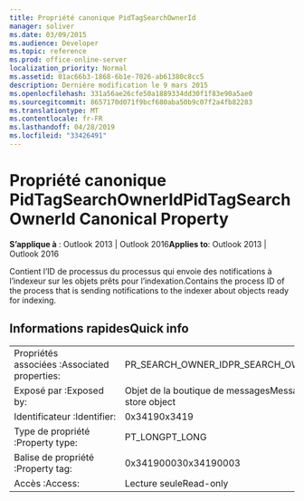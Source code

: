 ```yaml
---
title: Propriété canonique PidTagSearchOwnerId
manager: soliver
ms.date: 03/09/2015
ms.audience: Developer
ms.topic: reference
ms.prod: office-online-server
localization_priority: Normal
ms.assetid: 01ac66b3-1868-6b1e-7026-ab61380c8cc5
description: Dernière modification le 9 mars 2015
ms.openlocfilehash: 331a56ae26cfe50a1889334dd30f1f83e90a5ae0
ms.sourcegitcommit: 8657170d071f9bcf680aba50b9c07f2a4fb82283
ms.translationtype: MT
ms.contentlocale: fr-FR
ms.lasthandoff: 04/28/2019
ms.locfileid: "33426491"
---
```

# <a name="pidtagsearchownerid-canonical-property"></a><span data-ttu-id="3ff04-103">Propriété canonique PidTagSearchOwnerId</span><span class="sxs-lookup"><span data-stu-id="3ff04-103">PidTagSearchOwnerId Canonical Property</span></span>

  
  
<span data-ttu-id="3ff04-104">**S’applique à** : Outlook 2013 | Outlook 2016</span><span class="sxs-lookup"><span data-stu-id="3ff04-104">**Applies to**: Outlook 2013 | Outlook 2016</span></span> 
  
<span data-ttu-id="3ff04-105">Contient l’ID de processus du processus qui envoie des notifications à l’indexeur sur les objets prêts pour l’indexation.</span><span class="sxs-lookup"><span data-stu-id="3ff04-105">Contains the process ID of the process that is sending notifications to the indexer about objects ready for indexing.</span></span>
  
## <a name="quick-info"></a><span data-ttu-id="3ff04-106">Informations rapides</span><span class="sxs-lookup"><span data-stu-id="3ff04-106">Quick info</span></span>

|||
|:-----|:-----|
|<span data-ttu-id="3ff04-107">Propriétés associées :</span><span class="sxs-lookup"><span data-stu-id="3ff04-107">Associated properties:</span></span>  <br/> |<span data-ttu-id="3ff04-108">PR_SEARCH_OWNER_ID</span><span class="sxs-lookup"><span data-stu-id="3ff04-108">PR_SEARCH_OWNER_ID</span></span>  <br/> |
|<span data-ttu-id="3ff04-109">Exposé par :</span><span class="sxs-lookup"><span data-stu-id="3ff04-109">Exposed by:</span></span>  <br/> |<span data-ttu-id="3ff04-110">Objet de la boutique de messages</span><span class="sxs-lookup"><span data-stu-id="3ff04-110">Message store object</span></span>  <br/> |
|<span data-ttu-id="3ff04-111">Identificateur :</span><span class="sxs-lookup"><span data-stu-id="3ff04-111">Identifier:</span></span>  <br/> |<span data-ttu-id="3ff04-112">0x3419</span><span class="sxs-lookup"><span data-stu-id="3ff04-112">0x3419</span></span>  <br/> |
|<span data-ttu-id="3ff04-113">Type de propriété :</span><span class="sxs-lookup"><span data-stu-id="3ff04-113">Property type:</span></span>  <br/> |<span data-ttu-id="3ff04-114">PT_LONG</span><span class="sxs-lookup"><span data-stu-id="3ff04-114">PT_LONG</span></span>  <br/> |
|<span data-ttu-id="3ff04-115">Balise de propriété :</span><span class="sxs-lookup"><span data-stu-id="3ff04-115">Property tag:</span></span>  <br/> |<span data-ttu-id="3ff04-116">0x34190003</span><span class="sxs-lookup"><span data-stu-id="3ff04-116">0x34190003</span></span>  <br/> |
|<span data-ttu-id="3ff04-117">Accès :</span><span class="sxs-lookup"><span data-stu-id="3ff04-117">Access:</span></span>  <br/> |<span data-ttu-id="3ff04-118">Lecture seule</span><span class="sxs-lookup"><span data-stu-id="3ff04-118">Read-only</span></span>  <br/> |
   

